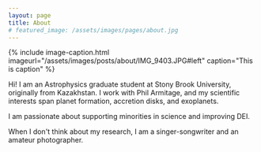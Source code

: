 ```yaml
---
layout: page
title: About
# featured_image: /assets/images/pages/about.jpg
---
```


{% include image-caption.html imageurl="/assets/images/posts/about/IMG_9403.JPG#left" caption="This is caption" %}

Hi! I am an Astrophysics graduate student at Stony Brook University, originally from Kazakhstan. I work with Phil Armitage, and my scientific interests span planet formation, accretion disks, and exoplanets.

I am passionate about supporting minorities in science and improving DEI. 

When I don't think about my research, I am a singer-songwriter and an amateur photographer.


<!-- >The world always seems brighter when you’ve just made something that wasn’t there before. <cite>Neil Gaiman</cite> -->
<!-- 
As a hobby, Daniel authors the most influential JavaScript blog in Lithuania with over 100,000 page views a month. He lives in Vilnius with his beautiful wife, two boys and one girl.

*Thank You for reading!* -->